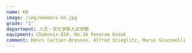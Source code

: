 ```yaml
---
name: KN
image: /img/members-kn.jpg
grade: "1"
department: 人文・文化学群人文学類
equipment: Chamonix 810, No.3A Panoram Kodak
comment: Henri Cartier-Bresson, Alfred Stieglitz, Mario Giacomelli
---
```

